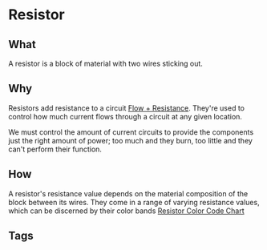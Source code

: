 # Resistor

## What
A resistor is a block of material with two wires sticking out.   

## Why
Resistors add resistance to a circuit [Flow + Resistance](../202305062220). They're used to control how much current flows through a circuit at any given location.  

We must control the amount of current circuits to provide the components just the right amount of power; too much and they burn, too little and they can't perform their function.  

## How
A resistor's resistance value depends on the material composition of the block between its wires. They come in a range of varying resistance values, which can be discerned by their color bands [Resistor Color Code Chart](https://duckduckgo.com/?q=resistor+color+code+chart&t=newext&atb=v344-1&iax=images&ia=images&iai=https%3A%2F%2F1.bp.blogspot.com%2F-FHlvZOYyT7M%2FXnDvoCRj6lI%2FAAAAAAAAATI%2FrKA6gHlUJ8I2263rZBzZsA4f4ejv1JPSgCEwYBhgL%2Fs1600%2FFive%252BBand%252BResistor%252BColour%252BCode.png)

## Tags
